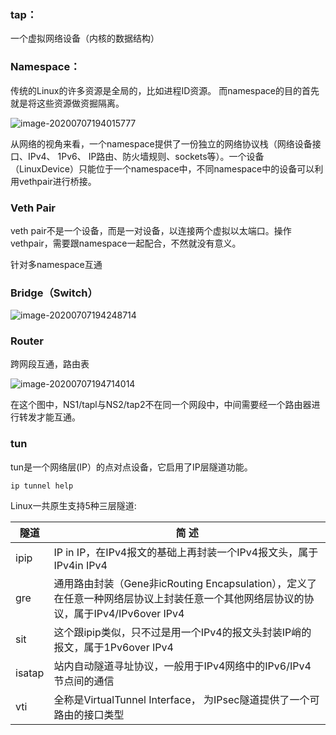 ### tap：

一个虚拟网络设备（内核的数据结构）

### Namespace：

传统的Linux的许多资源是全局的，比如进程ID资源。 而namespace的目的首先就是将这些资源做资掘隔离。 

![image-20200707194015777](C:\Users\Administrator\AppData\Roaming\Typora\typora-user-images\image-20200707194015777.png)

从网络的视角来看，一个namespace提供了一份独立的网络协议栈（网络设备接口、IPv4、 1Pv6、 IP路由、防火墙规则、sockets等）。一个设备（LinuxDevice）只能位于一个namespace中，不同namespace中的设备可以利用vethpair进行桥接。

### Veth Pair

veth pair不是一个设备，而是一对设备，以连接两个虚拟以太端口。操作vethpair，需要跟namespace一起配合，不然就没有意义。

针对多namespace互通

### Bridge（Switch）

![image-20200707194248714](C:\Users\Administrator\AppData\Roaming\Typora\typora-user-images\image-20200707194248714.png)

### Router

跨网段互通，路由表

![image-20200707194714014](C:\Users\Administrator\AppData\Roaming\Typora\typora-user-images\image-20200707194714014.png)

在这个图中，NS1/tapl与NS2/tap2不在同一个网段中，中间需要经一个路由器进行转发才能互通。 

### tun

tun是一个网络层(IP）的点对点设备，它启用了IP层隧道功能。 

```
ip tunnel help
```
Linux一共原生支持5种三层隧道:

| 隧道   | 简 述                                                        |
| ------ | ------------------------------------------------------------ |
| ipip   | IP in IP，在IPv4报文的基础上再封装一个IPv4报文头，属于IPv4in IPv4 |
| gre    | 通用路由封装（Gene非icRouting Encapsulation），定义了在任意一种网络层协议上封装任意一个其他网络层协议的协议，属于IPv4/IPv6over IPv4 |
| sit    | 这个跟ipip类似，只不过是用一个IPv4的报文头封装IP峭的报文，属于1Pv6over IPv4 |
| isatap | 站内自动隧道寻址协议，一般用于IPv4网络中的IPv6/IPv4节点间的通信 |
| vti    | 全称是VirtualTunnel Interface， 为IPsec隧道提供了一个可路由的接口类型 |


